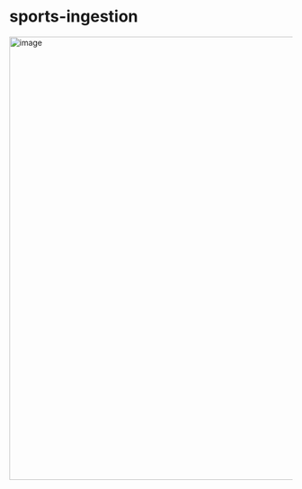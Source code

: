# sports-ingestion
<img width="1136" height="789" alt="image" src="https://github.com/user-attachments/assets/314c4674-eb09-4aa0-8cfd-39d2a36a871d" />
